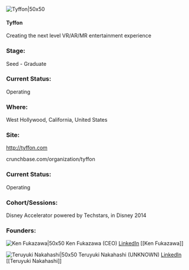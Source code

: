 

![Tyffon|50x50](https://pbs.twimg.com/profile_images/481181261164077056/CivCcpgg.jpeg)

#### Tyffon
Creating the next level VR/AR/MR entertainment experience

### Stage: 
Seed - Graduate 

### Current Status: 
Operating

### Where:
West Hollywood, California, United States

### Site:
http://tyffon.com



crunchbase.com/organization/tyffon

### Current Status: 
Operating

### Cohort/Sessions: 
Disney Accelerator powered by Techstars, in Disney 2014

### Founders: 

![Ken Fukazawa|50x50]() Ken Fukazawa (CEO) [LinkedIn](https://linkedin.com/in/kenfukazawa) [[Ken Fukazawa]]

![Teruyuki Nakahashi|50x50]() Teruyuki Nakahashi (UNKNOWN) [LinkedIn](https://linkedin.com/in/clodaghml) [[Teruyuki Nakahashi]]


